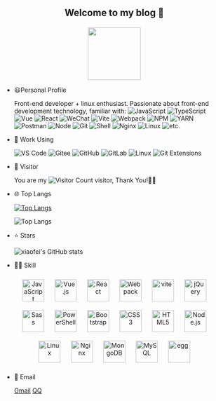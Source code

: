 ## <p align="center">Welcome to my blog 🤞</p>

<!-- logo -->
<p align="center">
<img align="center" src="https://www.lixiaofei.site/images/logo.png" width=120>
<p>

<!-- 个人简介 -->

- 😃Personal Profile

  Front-end developer + linux enthusiast. Passionate about front-end development technology, familiar with:
  ![JavaScript](https://img.shields.io/badge/JavaScript-666?logo=JavaScript&logoColor=FFCA28)
  ![TypeScript](https://img.shields.io/badge/TypeScript-666?logo=TypeScript&logoColor=3178c6)
  ![Vue](https://img.shields.io/badge/Vue.js-35495E?logo=vue.js&logoColor=4FC08D)
  ![React](https://img.shields.io/badge/React-20232A?logo=react&logoColor=4FC08D)
  ![WeChat](https://img.shields.io/badge/WeChat-weapp-e6e6e6?logo=WeChat&logoColor=1aad19)
  ![Vite](https://img.shields.io/badge/vite-e6e6e6?logo=vite&logoColor=646cff)
  ![Webpack](https://img.shields.io/badge/-webpack-2B3A42?logo=webpack&logoColor=75AFCC)
  ![NPM](https://img.shields.io/badge/-NPM-2875E3?logo=npm&logoColor=029137)
  ![YARN](https://img.shields.io/badge/-YARN-666?logo=yarn&logoColor=117cad)
  ![Postman](https://img.shields.io/badge/-Postman-7A1FA2?logo=postman&logoColor=FC8019)
  ![Node](https://img.shields.io/badge/-Node.js-3e863d?logo=nodejs&logoColor=3e863d)
  ![Git](https://img.shields.io/badge/-Git-333?logo=git&logoColor=FF7043)
  ![Shell](https://img.shields.io/badge/-Shell-4EC422?logo=Shell&logoColor=FF7043)
  ![Nginx](https://img.shields.io/badge/-Nginx-35495E?logo=nginx&logoColor=029137)
  ![Linux](https://img.shields.io/badge/-Linux-e6e6e6?logo=linux&logoColor=ff0000)
  ![etc.](https://img.shields.io/badge/-etc.-000?logo=etc.&logoColor=fff)

 <!-- 工作用的啥 -->

- 🚀 Work Using

  ![VS Code](https://img.shields.io/badge/-VS%20Code-007ACC?style=plastic&logo=visual-studio-code)
  ![Gitee](https://img.shields.io/badge/-Gitee-A80025?logo=gitee&logoColor=F16061)
  ![GitHub](https://img.shields.io/badge/-GitHub-181717?style=plastic&logo=github)
  ![GitLab](https://img.shields.io/badge/-GitLab-FCA121?style=plastic&logo=gitlab)
  ![Linux](https://img.shields.io/badge/-Linux-F16061?logo=linux&logoColor=000)
  ![Git Extensions](https://img.shields.io/badge/-Git%20Extensions-green?logo=git%20extensions&logoColor=DE3929)

<!-- 访问者 -->

- 🧑 Visitor

  You are my ![Visitor Count](https://profile-counter.glitch.me/l-x-f/count.svg) visitor, Thank You!🎉🎉

<!-- 仓库用的最多的语言 -->

- 🌐 Top Langs

  [![Top Langs](https://github-readme-stats.vercel.app/api/top-langs/?username=l-x-f)](https://github.com/l-x-f/github-readme-stats)

    <!-- 仓库用的最多的语言 -->

  ![Top Langs](https://github-readme-stats.vercel.app/api/top-langs/?username=l-x-f&layout=compact)

<!-- 仓库stat 数 -->

- ⭐ Stars

  ![xiaofei's GitHub stats](https://github-readme-stats.vercel.app/api?username=l-x-f&show_icons=true)

- 🤹🏻 Skill

 <div align="center">
   <!-- javascript -->
   <img style="margin: 10px" src="https://profilinator.rishav.dev/skills-assets/javascript-original.svg" alt="JavaScript" height="50" />
   <!-- vuejs -->
   <img style="margin: 10px" src="https://profilinator.rishav.dev/skills-assets/vuejs-original-wordmark.svg" alt="Vue.js" height="50" />
   <!-- react -->
   <img style="margin: 10px" src="https://profilinator.rishav.dev/skills-assets/react-original-wordmark.svg" alt="React" height="50" />
   <!-- webpack -->
   <img style="margin: 10px" src="https://profilinator.rishav.dev/skills-assets/webpack-original.svg" alt="Webpack" height="50" />
   <!-- vite -->
   <img style="margin: 10px" src="https://img.shields.io/badge/vite-000?logo=vite&logoColor=646cff" alt="vite" height="50" />
   <!-- jquery -->
   <img style="margin: 10px" src="https://profilinator.rishav.dev/skills-assets/jquery.png" alt="jQuery" height="50" />
   <!-- sass -->
   <img style="margin: 10px" src="https://profilinator.rishav.dev/skills-assets/sass-original.svg" alt="Sass" height="50" />
   <!-- powershell -->
   <img style="margin: 10px" src="https://profilinator.rishav.dev/skills-assets/powershell.png" alt="PowerShell" height="50" />
   <!-- bootstrap -->
   <img style="margin: 10px" src="https://profilinator.rishav.dev/skills-assets/bootstrap-plain.svg" alt="Bootstrap" height="50" />
   <!-- css3 -->
   <img style="margin: 10px" src="https://profilinator.rishav.dev/skills-assets/css3-original-wordmark.svg" alt="CSS3" height="50" />
   <!-- html5 -->
   <img style="margin: 10px" src="https://profilinator.rishav.dev/skills-assets/html5-original-wordmark.svg" alt="HTML5" height="50" />
   <!-- node -->
   <img style="margin: 10px" src="https://profilinator.rishav.dev/skills-assets/nodejs-original-wordmark.svg" alt="Node.js" height="50" />
   <!-- Linux -->
   <img style="margin: 10px" src="https://profilinator.rishav.dev/skills-assets/linux-original.svg" alt="Linux" height="50" />
   <!-- nginx -->
   <img style="margin: 10px" src="https://profilinator.rishav.dev/skills-assets/nginx-original.svg" alt="Nginx" height="50" />
   <!-- mongodb -->
   <img style="margin: 10px" src="https://profilinator.rishav.dev/skills-assets/mongodb-original-wordmark.svg" alt="MongoDB" height="50" />
   <!-- mysql -->
   <img style="margin: 10px" src="https://profilinator.rishav.dev/skills-assets/mysql-original-wordmark.svg" alt="MySQL" height="50" />
   <!-- egg -->
   <img style="margin: 10px" src="https://www.eggjs.org/logo.svg" alt="egg" height="50" />
</div>

- 📧 Email

  [Gmail](mailto:lixiaofei0627@gmail.com) [QQ](mailto:1446628111@qq.com)
